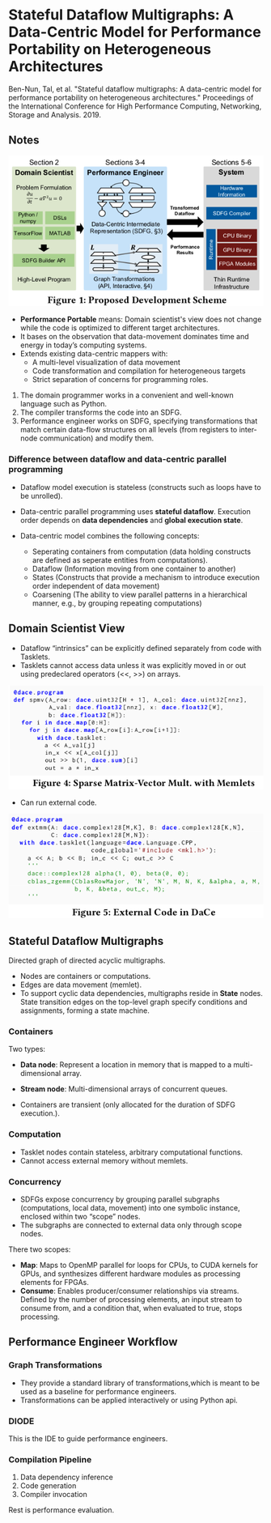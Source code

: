 # Stateful Dataflow Multigraphs: A Data-Centric Model for Performance Portability on Heterogeneous Architectures

Ben-Nun, Tal, et al. "Stateful dataflow multigraphs: A data-centric model for performance portability on heterogeneous architectures." Proceedings of the International Conference for High Performance Computing, Networking, Storage and Analysis. 2019.

## Notes

![Scheme](./figures/scheme.png)

* **Performance Portable** means: Domain scientist's view does not change while the code is optimized to different target architectures.
* It bases on the observation that data-movement dominates time and energy in today’s computing systems.
* Extends existing data-centric mappers with:
  * A multi-level visualization of data movement
  * Code transformation and compilation for heterogeneous targets 
  * Strict separation of concerns for programming roles.

1. The domain programmer works in a convenient and well-known language such as Python. 
2. The compiler transforms the code into an SDFG.
3. Performance engineer works on SDFG, specifying transformations that match certain data-flow structures on all levels (from registers to inter-node communication) and modify them.

### Difference between dataflow and data-centric parallel programming

* Dataflow model execution is stateless (constructs such as loops have to be unrolled).
* Data-centric parallel programming uses **stateful dataflow**. Execution order depends on **data dependencies** and **global execution state**.

* Data-centric model combines the following concepts:
  * Seperating containers from computation (data holding constructs are defined as seperate entities from computations).
  * Dataflow (Information moving from one container to another)
  * States (Constructs that provide a mechanism to introduce execution order independent of data movement)
  * Coarsening (The ability to view parallel patterns in a hierarchical manner, e.g., by grouping repeating computations)

## Domain Scientist View

* Dataflow “intrinsics” can be explicitly defined separately from code with Tasklets.
* Tasklets cannot access data unless it was explicitly moved in or out using predeclared operators (<<, >>) on arrays.

![Memlets](./figures/memlet.png)

* Can run external code.

![External](./figures/external.png)

## Stateful Dataflow Multigraphs

Directed graph of directed acyclic multigraphs.

* Nodes are containers or computations.
* Edges are data movement (memlet).
* To support cyclic data dependencies, multigraphs reside in **State** nodes. State transition edges on the top-level graph specify conditions and assignments, forming a state machine.

### Containers

Two types:

* **Data node**: Represent a location in memory that is mapped to a multi-dimensional array.
* **Stream node**: Multi-dimensional arrays of concurrent queues.

* Containers are transient (only allocated for the duration of SDFG execution.).

### Computation

* Tasklet nodes contain stateless, arbitrary computational functions.
* Cannot access external memory without memlets.

### Concurrency

* SDFGs expose concurrency by grouping parallel subgraphs (computations, local data, movement) into one symbolic instance, enclosed within two “scope” nodes.
* The subgraphs are connected to external data only through scope nodes.

There two scopes: 

* **Map**: Maps to OpenMP parallel for loops for CPUs, to CUDA kernels for GPUs, and synthesizes different hardware modules as processing elements for FPGAs.
* **Consume**: Enables producer/consumer relationships via streams. Defined by the number of processing elements, an input stream to consume from, and a condition that, when evaluated to true, stops
processing.

## Performance Engineer Workflow

### Graph Transformations

* They provide a standard library of transformations,which is meant to be used as a baseline for performance engineers.
* Transformations can be applied interactively or using Python api.

### DIODE

This is the IDE to guide performance engineers.

### Compilation Pipeline

1. Data dependency inference
2. Code generation
3. Compiler invocation


Rest is performance evaluation.